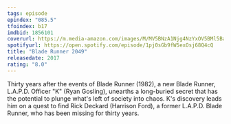 ```yaml
---
tags: episode
epindex: "085.5"
tfoindex: b17
imdbid: 1856101
coverurl: https://m.media-amazon.com/images/M/MV5BNzA1Njg4NzYxOV5BMl5BanBnXkFtZTgwODk5NjU3MzI@._V1_SY300_CR0,0,202,300_.jpg
spotifyurl: https://open.spotify.com/episode/1pj0sGb9fW5exOsj68Q4cQ
title: "Blade Runner 2049"
releasedate: 2017
rating: "8.0"
---
```


Thirty years after the events of Blade Runner (1982), a new Blade Runner, L.A.P.D. Officer "K" (Ryan Gosling), unearths a long-buried secret that has the potential to plunge what's left of society into chaos. K's discovery leads him on a quest to find Rick Deckard (Harrison Ford), a former L.A.P.D. Blade Runner, who has been missing for thirty years.